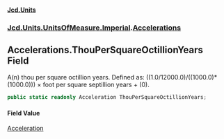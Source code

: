 #### [Jcd.Units](index.md 'index')
### [Jcd.Units.UnitsOfMeasure.Imperial](Jcd.Units.UnitsOfMeasure.Imperial.md 'Jcd.Units.UnitsOfMeasure.Imperial').[Accelerations](Accelerations.md 'Jcd.Units.UnitsOfMeasure.Imperial.Accelerations')

## Accelerations.ThouPerSquareOctillionYears Field

A(n) thou per square octillion years. Defined as: ((1.0/12000.0)/((1000.0)*(1000.0))) × foot per square septillion years + (0).

```csharp
public static readonly Acceleration ThouPerSquareOctillionYears;
```

#### Field Value
[Acceleration](Acceleration.md 'Jcd.Units.UnitTypes.Acceleration')